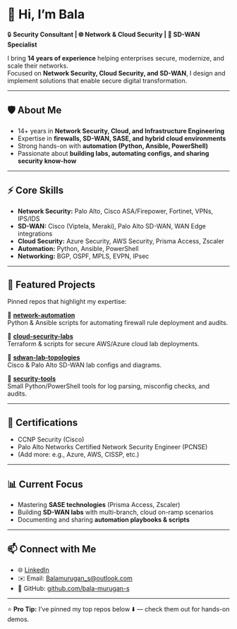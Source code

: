# 👋 Hi, I’m Bala  

🔒 **Security Consultant | 🌐 Network & Cloud Security | 🚀 SD-WAN Specialist**  

I bring **14 years of experience** helping enterprises secure, modernize, and scale their networks.  
Focused on **Network Security, Cloud Security, and SD-WAN**, I design and implement solutions that enable secure digital transformation.  

---

## 🛡️ About Me
- 14+ years in **Network Security, Cloud, and Infrastructure Engineering**  
- Expertise in **firewalls, SD-WAN, SASE, and hybrid cloud environments**  
- Strong hands-on with **automation (Python, Ansible, PowerShell)**  
- Passionate about **building labs, automating configs, and sharing security know-how**  

---

## ⚡ Core Skills
- **Network Security:** Palo Alto, Cisco ASA/Firepower, Fortinet, VPNs, IPS/IDS  
- **SD-WAN:** Cisco (Viptela, Meraki), Palo Alto SD-WAN, WAN Edge integrations  
- **Cloud Security:** Azure Security, AWS Security, Prisma Access, Zscaler  
- **Automation:** Python, Ansible, PowerShell  
- **Networking:** BGP, OSPF, MPLS, EVPN, IPsec  

---

## 📂 Featured Projects
Pinned repos that highlight my expertise:  

🔹 [**network-automation**](https://github.com/bala-murugan-s/network-automation)  
Python & Ansible scripts for automating firewall rule deployment and audits.  

🔹 [**cloud-security-labs**](https://github.com/bala-murugan-s/cloud-security-labs)  
Terraform & scripts for secure AWS/Azure cloud lab deployments.  

🔹 [**sdwan-lab-topologies**](https://github.com/bala-murugan-s/sdwan-lab-topologies)  
Cisco & Palo Alto SD-WAN lab configs and diagrams.  

🔹 [**security-tools**](https://github.com/bala-murugan-s/security-tools)  
Small Python/PowerShell tools for log parsing, misconfig checks, and audits.  

---

## 📜 Certifications
- CCNP Security (Cisco)  
- Palo Alto Networks Certified Network Security Engineer (PCNSE)  
- (Add more: e.g., Azure, AWS, CISSP, etc.)  

---

## 📊 Current Focus
- Mastering **SASE technologies** (Prisma Access, Zscaler)  
- Building **SD-WAN labs** with multi-branch, cloud on-ramp scenarios  
- Documenting and sharing **automation playbooks & scripts**  

---

## 📫 Connect with Me
- 🌐 [LinkedIn](https://www.linkedin.com/in/bala-murugan-s)  
- ✉️ Email: Balamurugan_s@outlook.com
- 🐙 GitHub: [github.com/bala-murugan-s](https://github.com/bala-murugan-s)  

---

⭐ **Pro Tip:** I’ve pinned my top repos below ⬇️ — check them out for hands-on demos.

